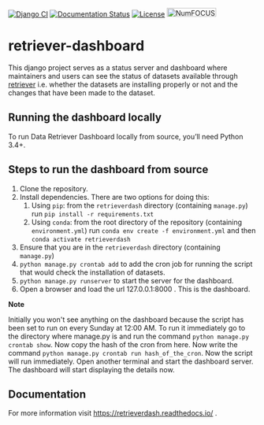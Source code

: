 [![Django CI](https://github.com/weecology/retrieverdash/actions/workflows/django.yml/badge.svg)](https://github.com/weecology/retrieverdash/actions/workflows/django.yml)
[![Documentation Status](https://readthedocs.org/projects/retrieverdash/badge/?version=latest)](https://retrieverdash.readthedocs.io/?badge=latest)
[![License](http://img.shields.io/badge/license-MIT-blue.svg)](https://raw.githubusercontent.com/weecology/retriever/main/LICENSE)
<a href="https://numfocus.org/sponsored-projects">
<img alt="NumFOCUS"
   src="https://i0.wp.com/numfocus.org/wp-content/uploads/2019/06/AffiliatedProject.png" width="100" height="18">
</a>

# retriever-dashboard

This django project serves as a status server and dashboard where maintainers and users can see the status of datasets available
through [retriever](https://github.com/weecology/retriever) i.e. whether the datasets are installing properly or not and the 
changes that have been made to the dataset.

## Running the dashboard locally

To run Data Retriever Dashboard locally from source, you’ll need Python 3.4+.

Steps to run the dashboard from source
--------------------------------------

1. Clone the repository.
2. Install dependencies. There are two options for doing this:
   1. Using `pip`: from the `retrieverdash` directory (containing `manage.py`) run `pip install -r requirements.txt`
   2. Using `conda`: from the root directory of the repository (containing `environment.yml`) run `conda env create -f environment.yml` and then `conda activate retrieverdash`
3. Ensure that you are in the `retrieverdash` directory (containing `manage.py`)
4. `python manage.py crontab add` to add the cron job for running the script that would check the installation of datasets.
5. `python manage.py runserver` to start the server for the dashboard.
6. Open a browser and load the url 127.0.0.1:8000 . This is the dashboard.

**Note**

Initially you won't see anything on the dashboard because the script has been set to run on every Sunday at 12:00 AM.
To run it immediately go to the directory where manage.py is and run the command `python manage.py crontab show`.
Now copy the hash of the cron from here. Now write the command `python manage.py crontab run hash_of_the_cron`.
Now the script will run immediately. Open another terminal and start the dashboard server.
The dashboard will start displaying the details now.

## Documentation

For more information visit https://retrieverdash.readthedocs.io/ .
